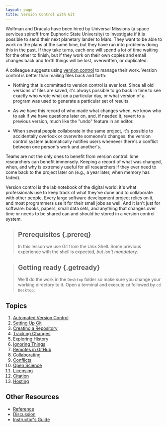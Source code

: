 ```yaml
---
layout: page
title: Version Control with Git
---
```


Wolfman and Dracula have been hired by Universal Missions (a space
services spinoff from Euphoric State University) to investigate if it
is possible to send their next planetary lander to Mars.  They want to
be able to work on the plans at the same time, but they have run into
problems doing this in the past.  If they take turns, each one will
spend a lot of time waiting for the other to finish, but if they work
on their own copies and email changes back and forth things will be
lost, overwritten, or duplicated.

A colleague suggests using [version control](reference.html#version-control) to
manage their work. Version control is better than mailing files back and forth:

*   Nothing that is committed to version control is ever lost. Since all old
    versions of files are saved, it's always possible to go back in time to see
    exactly who wrote what on a particular day, or what version of a program
    was used to generate a particular set of results.

*   As we have this record of who made what changes when, we know who to ask
    if we have questions later on, and, if needed it, revert to a previous
    version, much like the "undo" feature in an editor.

*   When several people collaborate in the same project, it's possible to
    accidentally overlook or overwrite someone's changes: the version control
    system automatically notifies users whenever there's a conflict between one
    person's work and another's.

Teams are not the only ones to benefit from version control: lone
researchers can benefit immensely.  Keeping a record of what was
changed, when, and why is extremely useful for all researchers if they
ever need to come back to the project later on (e.g., a year later,
when memory has faded).

Version control is the lab notebook of the digital world: it's what
professionals use to keep track of what they've done and to
collaborate with other people.  Every large software development
project relies on it, and most programmers use it for their small jobs
as well.  And it isn't just for software: books,
papers, small data sets, and anything that changes over time or needs
to be shared can and should be stored in a version control system.

> ## Prerequisites {.prereq}
>
> In this lesson we use Git from the Unix Shell.
> Some previous experience with the shell is expected,
> *but isn't mandatory*.

> ## Getting ready {.getready}
>
> We'll do the work in the `Desktop` folder so make sure you change your working directory to it.
> Open a terminal and execute `cd` followed by `cd Desktop`.

## Topics

1.  [Automated Version Control](01-basics.html)
2.  [Setting Up Git](02-setup.html)
3.  [Creating a Repository](03-create.html)
4.  [Tracking Changes](04-changes.html)
5.  [Exploring History](05-history.html)
6.  [Ignoring Things](06-ignore.html)
7.  [Remotes in GitHub](07-github.html)
8.  [Collaborating](08-collab.html)
9.  [Conflicts](09-conflict.html)
10. [Open Science](10-open.html)
11. [Licensing](11-licensing.html)
12. [Citation](12-citation.html)
13. [Hosting](13-hosting.html)

## Other Resources

*   [Reference](reference.html)
*   [Discussion](discussion.html)
*   [Instructor's Guide](instructors.html)
